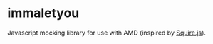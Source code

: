 immaletyou
==========

Javascript mocking library for use with AMD (inspired by [Squire.js](https://github.com/iammerrick/Squire.js/)).
